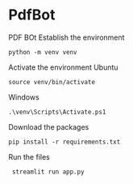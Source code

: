 # PdfBot

PDF BOt
 Establish the environment
  ``` (shell)
  python -m venv venv
  ```
 Activate the environment
   Ubuntu
  ``` (shell)
  source venv/bin/activate
  ```
   Windows
   ``` (shell)
  .\venv\Scripts\Activate.ps1
  ```
 Download the packages
  ``` (shell)
  pip install -r requirements.txt
  ```
 Run the files
 ``` (shell)
  streamlit run app.py
 ```


